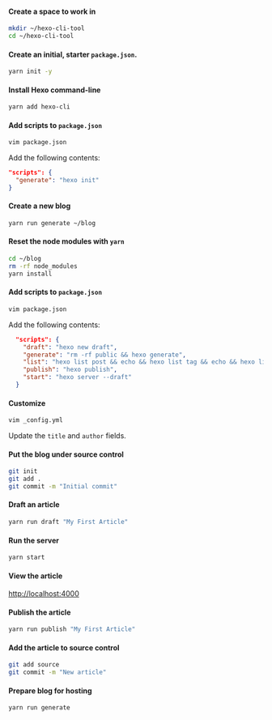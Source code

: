 #### Create a space to work in

```bash
mkdir ~/hexo-cli-tool
cd ~/hexo-cli-tool
```

#### Create an initial, starter `package.json`.

```bash
yarn init -y
```

#### Install Hexo command-line

```bash
yarn add hexo-cli
```

#### Add scripts to `package.json`

```bash
vim package.json
```

Add the following contents:

```json
"scripts": {
  "generate": "hexo init"
}
```

#### Create a new blog

```bash
yarn run generate ~/blog
```

#### Reset the node modules with `yarn`

```bash
cd ~/blog
rm -rf node_modules
yarn install
```

#### Add scripts to `package.json`

```bash
vim package.json
```

Add the following contents:

```json
  "scripts": {
    "draft": "hexo new draft",
    "generate": "rm -rf public && hexo generate",
    "list": "hexo list post && echo && hexo list tag && echo && hexo list category && echo && hexo list page",
    "publish": "hexo publish",
    "start": "hexo server --draft"
  }
```

#### Customize

```bash
vim _config.yml
```

Update the `title` and `author` fields.

#### Put the blog under source control

```bash
git init
git add .
git commit -m "Initial commit"
```

#### Draft an article

```bash
yarn run draft "My First Article"
```

#### Run the server

```bash
yarn start
```

#### View the article

[http://localhost:4000](http://localhost:4000)

#### Publish the article

```bash
yarn run publish "My First Article"
```

#### Add the article to source control

```bash
git add source
git commit -m "New article"
```

####  Prepare blog for hosting

```bash
yarn run generate
```
